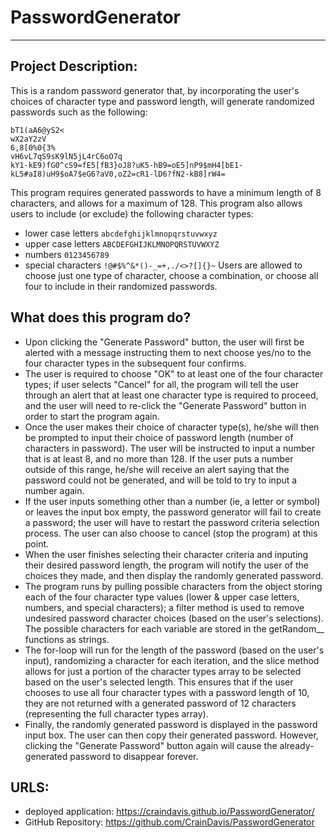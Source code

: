 # PasswordGenerator
-------------------------------------------------------------------------------------------------------
## Project Description:
This is a random password generator that, by incorporating the user's choices of character type and password length, will generate randomized passwords such as the following: 
```
bT1(aA6@yS2<
wX2aY2zV
6,8[0%0{3%
vH6vL7qS9sK9lN5jL4rC6oO7q
kY1-kE9)fG0^cS9=fE5[fB3}oJ8?uK5-hB9=oE5]nP9$mH4[bE1-kL5#aI8)uH9$oA7$eG6?aV0,oZ2=cR1-lD6?fN2-kB8]rW4=
```
This program requires generated passwords to have a minimum length of 8 characters, and allows for a maximum of 128. This program also allows users to include (or exclude) the following character types:
* lower case letters `abcdefghijklmnopqrstuvwxyz`
* upper case letters `ABCDEFGHIJKLMNOPQRSTUVWXYZ`
* numbers `0123456789`
* special characters `!@#$%^&*()-_=+,./<>?[]{}~`
Users are allowed to choose just one type of character, choose a combination, or choose all four to include in their randomized passwords.
## What does this program do?
* Upon clicking the "Generate Password" button, the user will first be alerted with a message instructing them to next choose yes/no to the four character types  in the subsequent four confirms.
* The user is required to choose "OK" to at least one of the four character types; if user selects "Cancel" for all, the program will tell the user through an alert that at least one character type is required to proceed, and the user will need to re-click the "Generate Password" button in order to start the program again.
* Once the user makes their choice of character type(s), he/she will then be prompted to input their choice of password length (number of characters in password). The user will be instructed to input a number that is at least 8, and no more than 128. If the user puts a number outside of this range, he/she will receive an alert saying that the password could not be generated, and will be told to try to input a number again. 
* If the user inputs something other than a number (ie, a letter or symbol) or leaves the input box empty, the password generator will fail to create a password; the user will have to restart the password criteria selection process. The user can also choose to cancel (stop the program) at this point.
* When the user finishes selecting their character criteria and inputing their desired password length, the program will notify the user of the choices they made, and then display the randomly generated password.
* The program runs by pulling possible characters from the object storing each of the four character type values (lower & upper case letters, numbers, and special characters); a filter method is used to remove undesired password character choices (based on the user's selections). The possible characters for each variable are stored in the getRandom__ functions as strings.
* The for-loop will run for the length of the password (based on the user's input), randomizing a character for each iteration, and the slice method allows for just a portion of the character types array to be selected based on the user's selected length. This ensures that if the user chooses to use all four character types with a password length of 10, they are not returned with a generated password of 12 characters (representing the full character types array). 
* Finally, the randomly generated password is displayed in the password input box. The user can then copy their generated password. However, clicking the "Generate Password" button again will cause the already-generated password to disappear forever.

## URLS:
* deployed application: https://craindavis.github.io/PasswordGenerator/
* GitHub Repository: https://github.com/CrainDavis/PasswordGenerator
